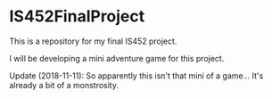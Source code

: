 # IS452FinalProject
This is a repository for my final IS452 project.

I will be developing a mini adventure game for this project.

Update (2018-11-11): So apparently this isn't that mini of a game... It's already a bit of a monstrosity.

